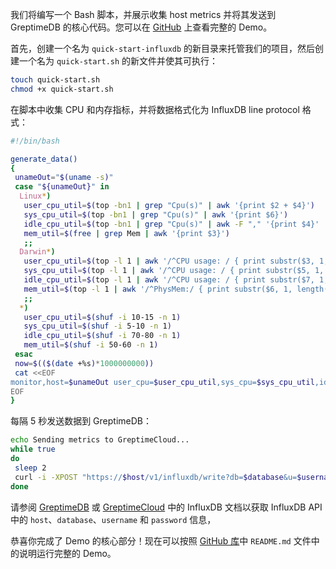 我们将编写一个 Bash 脚本，并展示收集 host metrics 并将其发送到 GreptimeDB 的核心代码。您可以在 [GitHub](https://github.com/GreptimeCloudStarters/quick-start-influxdb-line-protocol) 上查看完整的 Demo。

首先，创建一个名为 `quick-start-influxdb` 的新目录来托管我们的项目，然后创建一个名为 `quick-start.sh` 的新文件并使其可执行：

```bash
touch quick-start.sh
chmod +x quick-start.sh
```

在脚本中收集 CPU 和内存指标，并将数据格式化为 InfluxDB line protocol 格式：

```bash
#!/bin/bash

generate_data()
{
 unameOut="$(uname -s)"
 case "${unameOut}" in
  Linux*)
   user_cpu_util=$(top -bn1 | grep "Cpu(s)" | awk '{print $2 + $4}')
   sys_cpu_util=$(top -bn1 | grep "Cpu(s)" | awk '{print $6}')
   idle_cpu_util=$(top -bn1 | grep "Cpu(s)" | awk -F "," '{print $4}' | awk -F " " '{print $1}')
   mem_util=$(free | grep Mem | awk '{print $3}')
   ;;
  Darwin*)
   user_cpu_util=$(top -l 1 | awk '/^CPU usage: / { print substr($3, 1, length($3)-1) }')
   sys_cpu_util=$(top -l 1 | awk '/^CPU usage: / { print substr($5, 1, length($5)-1) }')
   idle_cpu_util=$(top -l 1 | awk '/^CPU usage: / { print substr($7, 1, length($7)-1) }')
   mem_util=$(top -l 1 | awk '/^PhysMem:/ { print substr($6, 1, length($6)-1) }')
   ;;
  *)
   user_cpu_util=$(shuf -i 10-15 -n 1)
   sys_cpu_util=$(shuf -i 5-10 -n 1)
   idle_cpu_util=$(shuf -i 70-80 -n 1)
   mem_util=$(shuf -i 50-60 -n 1)
 esac
 now=$(($(date +%s)*1000000000))
 cat <<EOF
monitor,host=$unameOut user_cpu=$user_cpu_util,sys_cpu=$sys_cpu_util,idle_cpu=$idle_cpu_util,memory=$mem_util $now
EOF
}
```

每隔 5 秒发送数据到 GreptimeDB：

```sh
echo Sending metrics to GreptimeCloud...
while true
do
 sleep 2
 curl -i -XPOST "https://$host/v1/influxdb/write?db=$database&u=$username&p=$password" --data-binary "$(generate_data)"
done
```

请参阅 [GreptimeDB](/v0.4/user-guide/clients/influxdb-line.md) 或 [GreptimeCloud](/v0.4/greptimecloud/integrations/influxdb.md) 中的 InfluxDB 文档以获取 InfluxDB API 中的 `host`、`database`、`username` 和 `password` 信息，

恭喜你完成了 Demo 的核心部分！现在可以按照 [GitHub 库](https://github.com/GreptimeCloudStarters/quick-start-influxdb-line-protocol)中 `README.md` 文件中的说明运行完整的 Demo。

